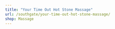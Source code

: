 ```yaml
---
title: "Your Time Out Hot Stone Massage"
url: /southgate/your-time-out-hot-stone-massage/
shop: Massage
---
```

